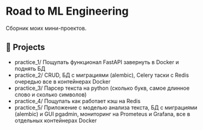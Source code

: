 # Road to ML Engineering

Сборник моих мини-проектов.

## 📂 Projects
- practice_1/ Пощупать функционал FastAPI завернуть в Docker и поднять БД
- practice_2/ CRUD, БД с миграциями (alembic), Celery таски с Redis очередью все в контейнерах Docker
- practice_3/ Парсер текста на python (сколько букв, самое длинное слово и сколько символов)
- practice_4/ Пощупать как работает кэш на Redis
- practice_5/ Приложение с моделью анализа текста, БД с миграциями (alembic) и GUI pgadmin, мониторинг на Prometeus и Grafana, все в отдельных контейнерах Docker
